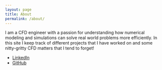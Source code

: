 ```yaml
---
layout: page
title: About
permalink: /about/
---
```


I am a CFD engineer with a passion for understanding how numerical modeling and simulations can solve real world problems more efficiently. In this site I keep 
track of different projects that I have worked on and some nitty-gritty CFD 
matters that I tend to forget!

- [LinkedIn](www.linkedin.com/in/mohsenka)
- [GitHub](https://github.com/karimimp)